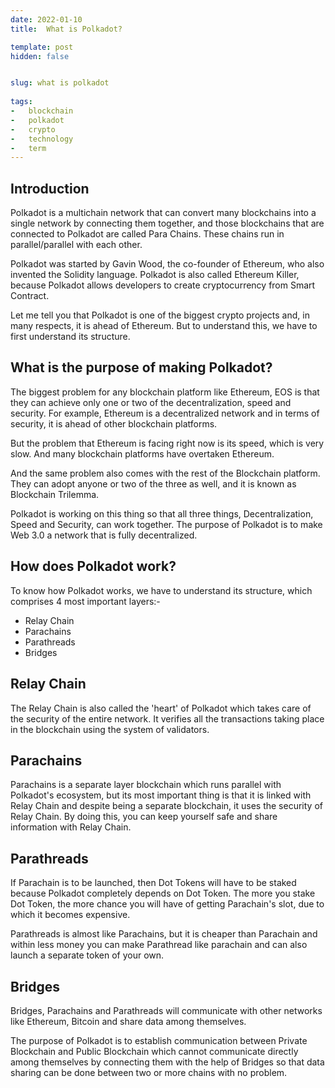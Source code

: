 ```yaml
---
date: 2022-01-10
title:  What is Polkadot?

template: post
hidden: false


slug: what is polkadot
  
tags:
-   blockchain
-   polkadot
-   crypto
-   technology
-   term
---
```

<!-- more -->


<!-- more -->



## Introduction

Polkadot is a multichain network that can convert many blockchains into a single network by connecting them together, and those blockchains that are connected to Polkadot are called Para Chains. These chains run in parallel/parallel with each other. 

Polkadot was started by Gavin Wood, the co-founder of Ethereum, who also invented the Solidity language. Polkadot is also called Ethereum Killer, because Polkadot allows developers to create cryptocurrency from Smart Contract.

Let me tell you that Polkadot is one of the biggest crypto projects and, in many respects, it is ahead of Ethereum. But to understand this, we have to first understand its structure.

## What is the purpose of making Polkadot?

The biggest problem for any blockchain platform like Ethereum, EOS is that they can achieve only one or two of the decentralization, speed and security. For example, Ethereum is a decentralized network and in terms of security, it is ahead of other blockchain platforms.

But the problem that Ethereum is facing right now is its speed, which is very slow. And many blockchain platforms have overtaken Ethereum.

And the same problem also comes with the rest of the Blockchain platform. They can adopt anyone or two of the three as well, and it is known as Blockchain Trilemma.

Polkadot is working on this thing so that all three things, Decentralization, Speed ​​and Security, can work together. The purpose of Polkadot is to make Web 3.0 a network that is fully decentralized.

## How does Polkadot work?

To know how Polkadot works, we have to understand its structure, which comprises 4 most important layers:-

- Relay Chain
- Parachains
- Parathreads
- Bridges

## Relay Chain

The Relay Chain is also called the 'heart' of Polkadot which takes care of the security of the entire network. It verifies all the transactions taking place in the blockchain using the system of validators.

## Parachains

Parachains is a separate layer blockchain which runs parallel with Polkadot's ecosystem, but its most important thing is that it is linked with Relay Chain and despite being a separate blockchain, it uses the security of Relay Chain. By doing this, you can keep yourself safe and share information with Relay Chain.

## Parathreads

If Parachain is to be launched, then Dot Tokens will have to be staked because Polkadot completely depends on Dot Token. The more you stake Dot Token, the more chance you will have of getting Parachain's slot, due to which it becomes expensive.

Parathreads is almost like Parachains, but it is cheaper than Parachain and within less money you can make Parathread like parachain and can also launch a separate token of your own.

## Bridges
Bridges, Parachains and Parathreads will communicate with other networks like Ethereum, Bitcoin and share data among themselves.

The purpose of Polkadot is to establish communication between Private Blockchain and Public Blockchain which cannot communicate directly among themselves by connecting them with the help of Bridges so that data sharing can be done between two or more chains with no problem.


